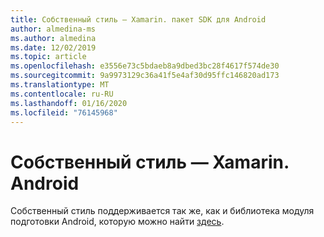 ```yaml
---
title: Собственный стиль — Xamarin. пакет SDK для Android
author: almedina-ms
ms.author: almedina
ms.date: 12/02/2019
ms.topic: article
ms.openlocfilehash: e3556e73c5bdaeb8a9dbed3bc28f4617f574de30
ms.sourcegitcommit: 9a9973129c36a41f5e4af30d95ffc146820ad173
ms.translationtype: MT
ms.contentlocale: ru-RU
ms.lasthandoff: 01/16/2020
ms.locfileid: "76145968"
---
```

# <a name="native-styling---xamarinandroid"></a>Собственный стиль — Xamarin. Android

Собственный стиль поддерживается так же, как и библиотека модуля подготовки Android, которую можно найти [здесь](../../android/native-styling.md).
